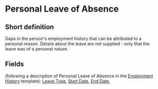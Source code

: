 # Personal Leave of Absence
## Short definition
Gaps in the person's employment history that can be attributed to a personal reason. Details about the leave are not supplied - only that the leave was of a personal nature.
## Fields
(following a description of Personal Leave of Absence in the [Employment History](../Templates/Employment%20History.md) template):
[Leave Type](../Object-Fields/Personal%20Leave%20of%20Absence/Leave%20Type.md),
[Start Date](../Object-Fields/Personal%20Leave%20of%20Absence/Start%20Date.md),
[End Date](../Object-Fields/Personal%20Leave%20of%20Absence/End%20Date.md),
